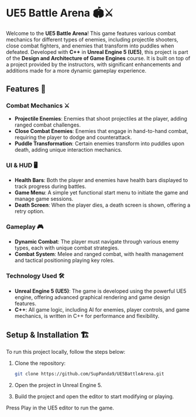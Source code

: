 # UE5 Battle Arena 🏟️⚔️

Welcome to the **UE5 Battle Arena**! This game features various combat mechanics for different types of enemies, including projectile shooters, close combat fighters, and enemies that transform into puddles when defeated. Developed with **C++** in **Unreal Engine 5 (UE5)**, this project is part of the **Design and Architecture of Game Engines** course. It is built on top of a project provided by the instructors, with significant enhancements and additions made for a more dynamic gameplay experience. 

## Features 🌟

### Combat Mechanics ⚔️
- **Projectile Enemies**: Enemies that shoot projectiles at the player, adding ranged combat challenges.
- **Close Combat Enemies**: Enemies that engage in hand-to-hand combat, requiring the player to dodge and counterattack.
- **Puddle Transformation**: Certain enemies transform into puddles upon death, adding unique interaction mechanics.
  
### UI & HUD 🖥️
- **Health Bars**: Both the player and enemies have health bars displayed to track progress during battles.
- **Game Menu**: A simple yet functional start menu to initiate the game and manage game sessions.
- **Death Screen**: When the player dies, a death screen is shown, offering a retry option.

### Gameplay 🎮
- **Dynamic Combat**: The player must navigate through various enemy types, each with unique combat strategies.
- **Combat System**: Melee and ranged combat, with health management and tactical positioning playing key roles.

### Technology Used 🛠️
- **Unreal Engine 5 (UE5)**: The game is developed using the powerful UE5 engine, offering advanced graphical rendering and game design features.
- **C++**: All game logic, including AI for enemies, player controls, and game mechanics, is written in C++ for performance and flexibility.

## Setup & Installation 🏗️

To run this project locally, follow the steps below:

1. Clone the repository:
   ```bash
   git clone https://github.com/SupPanda9/UE5BattleArena.git
   ```
2. Open the project in Unreal Engine 5.

3. Build the project and open the editor to start modifying or playing.

Press Play in the UE5 editor to run the game.
